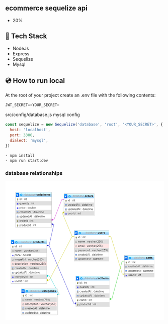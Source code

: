 ## ecommerce sequelize api

- 20%

## :rocket: Tech Stack

- NodeJs
- Express
- Sequelize
- Mysql

## :cd: How to run local

At the root of your project create an .env file with the following contents:

```javascript
JWT_SECRET=<YOUR_SECRET>
```

src/config/database.js mysql config

```javascript
const sequelize = new Sequelize('database', 'root', '<YOUR_SECRET>', {
  host: 'localhost',
  port: 3306,
  dialect: 'mysql',
})
```

```
- npm install
- npm run start:dev
```

### database relationships

![Home](img/db.png)
